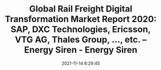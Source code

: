 ---
"title": "Global Rail Freight Digital Transformation Market Report 2020: SAP, DXC Technologies, Ericsson, VTG AG, Thales Group, …, etc. – Energy Siren - Energy Siren"
"date": "2021-11-14 8:29:45"
"feed_name": "GOOGLENEWSINDUSTRIAL"
"feed_website": "https://news.google.com/search?q=industrial%2Bincident&hl=en-US&gl=US&ceid=US:en"
"feed_rss": "https://news.google.com/rss/search?q=industrial%2Bincident&hl=en-US&gl=US&ceid=US:en"
"link": "https://energysiren.co.ke/2021/11/14/global-rail-freight-digital-transformation-market-report-2020-sap-dxc-technologies-ericsson-vtg-ag-thales-group-etc/"
"source": "{'href': 'https://energysiren.co.ke', 'title': 'Energy Siren'}"
"file": "_posts/2021-1-1-432faeb65742e6319b5201b2a69d8cd58f840d83.md"
"accident": "0"
"drilling": "0"
"dead": "0"
"injured": "0"
"arrested": "0"
"place": "unknown place"
"where": "unknown site"
"causes": "unknown"
"place_uri": "unknown place"
---